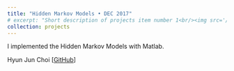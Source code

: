 ```yaml
---
title: "Hidden Markov Models • DEC 2017"
# excerpt: "Short description of projects item number 1<br/><img src='/images/500x300.png'>"
collection: projects
---
```


I implemented the Hidden Markov Models with Matlab.

Hyun Jun Choi [[GitHub](https://github.com/HyunjunA/INF552HMM)]